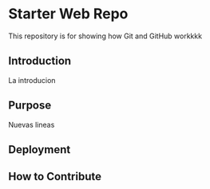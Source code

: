 # Starter Web Repo

This repository is for showing how Git and GitHub workkkk

## Introduction

La introducion

## Purpose 

Nuevas lineas


## Deployment

## How to Contribute